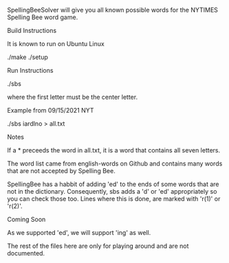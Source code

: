 SpellingBeeSolver will give you all known possible words
for the NYTIMES Spelling Bee word game.

Build Instructions

  It is known to run on Ubuntu Linux

  ./make
  ./setup

Run Instructions

  ./sbs <seven-puzzle-letters>

  where the first letter must be the center letter.

Example from 09/15/2021 NYT

  ./sbs iardlno > all.txt

Notes

  If a * preceeds the word in all.txt, it is a word that contains
  all seven letters.

  The word list came from english-words on Github and contains many
  words that are not accepted by Spelling Bee.

  SpellingBee has a habbit of adding 'ed' to the ends of some
  words that are not in the dictionary. Consequently, sbs adds a
  'd' or 'ed' appropriately so you can check those too. Lines
  where this is done, are marked with 'r(1)' or 'r(2)'.

Coming Soon

  As we supported 'ed', we will support 'ing' as well.
  
  The rest of the files here are only for playing around and are not
  documented.

